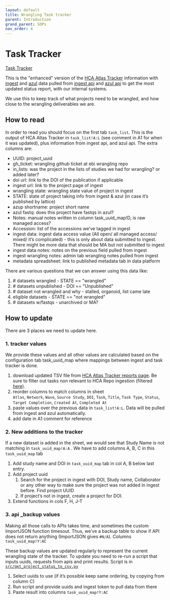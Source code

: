 ```yaml
---
layout: default
title: Wrangling Task tracker
parent: Introduction
grand_parent: SOPs
nav_order: 4
---
```


# Task Tracker
[Task Tracker](https://docs.google.com/spreadsheets/d/1Zl4lQlkxjouD4ybu_7UtRwtzndmooWS9AZRjsmmGaIc)

This is the "enhanced" version of the [HCA Atlas Tracker](https://tracker.data.humancellatlas.org/) information with [ingest](https://contribute.data.humancellatlas.org/home) and [azul](https://explore.data.humancellatlas.org) data pulled from [ingest api](https://api.ingest.archive.data.humancellatlas.org/) and [azul api](https://service.azul.data.humancellatlas.org/index) to get the most updated status report, with our internal systems.

We use this to keep track of what projects need to be wrangled, and how close to the wrangling deliverables we are. 

## How to read
In order to read you should focus on the first tab `task_list`. This is the output of HCA Atlas Tracker in `task_list!A:L` (see comment in A1 for when it was updated), plus information from ingest api, and azul api. The extra columns are:
* UUID: project_uuid
* gh_ticket: wrangling github ticket at ebi wrangling repo
* in_lists: was the project in the lists of studies we had for wrangling? or added later?
* doi url: link to the DOI of the publication if applicable
* ingest url: link to the project page of ingest
* wrangling state: wrangling state value of project in ingest
* STATE: state of project taking info from ingest & azul (in case it’s published by lattice)
* azup shortname: project short name
* azul fastq: does this project have fastqs in azul?
* Notes: manual notes written in column task_uuid_map!D, is raw managed access?
* Accession: list of the accessions we’ve tagged in ingest
* ingest data: ingest data access value (All open/ all managed access/ mixed/ it’s complicated) - this is only about data submitted to ingest. There might be more data that should be MA but not submitted to ingest
* ingest data notes: notes on the previous field pulled from ingest
* ingest wrangling notes: admin tab wrangling notes pulled from ingest
* metadata spreadsheet: link to published metadata tab in data platform

There are various questions that we can answer using this data like:
1. \# datasets wrangled - STATE == "wrangled"
2. \# datasets unpublished - DOI == "Unpublished"
3. \# dataset not wrangled and why - stalled, organoid, list came late
4. eligible datasets - STATE == "not wrangled"
5. \# datasets w/fastqs - unarchived or MA?

## How to update
There are 3 places we need to update here.
### 1. tracker values
We provide these values and all other values are calculated based on the configuration tab task_uuid_map where mappings between ingest and task tracker is done.
1. download updated TSV file from [HCA Atlas Tracker reports page](https://tracker.data.humancellatlas.org/reports). Be sure to filter out tasks non relevant to HCA Repo ingestion (filtered [here](https://tracker.data.humancellatlas.org/reports?filter=%5B%7B%22categoryKey%22%3A%22system%22%2C%22value%22%3A%5B%22HCA_DATA_REPOSITORY%22%5D%7D%2C%7B%22categoryKey%22%3A%22description%22%2C%22value%22%3A%5B%22Ingest+source+study.%22%5D%7D%5D)).
1. reorder columns to match columns in sheet <br>`Atlas`, `Network`, `Wave`, `Source Study`, `DOI`, `Task`, `Title`, `Task Type`, `Status`, `Target Completion`, `Created At`, `Completed At`
1. paste values over the previous data in `task_list!A:L`. Data will be pulled from ingest and azul automatically.
1. add date in A1 comment for reference

### 2. New additions to the tracker
If a new dataset is added in the sheet, we would see that Study Name is not matching in `task_uuid_map!A:A` . We have to add columns A, B, C in this `task_uuid_map` tab
1. Add study name and DOI in `task_uuid_map` tab in col A, B below last entry.
1. Add project uuid
    1. Search for the project in ingest with DOI, Study name, Collaborator or any other way to make sure the project was not added in ingest before. Find project UUID
    1. If project’s not in ingest, create a project for DOI.
1. Extend functions in cols F, H, J-T

### 3. api _backup values
Making all those calls to APIs takes time, and sometimes the custom ImportJSON function timesout. Thus, we’ve a backup table to show if API does not return anything (ImportJSON gives `#N/A`). Columns `task_uuid_map!Y:AC`

These backup values are updated regularly to represent the current wrangling state of the tracker. To update you need to re-run a script that inputs uuids, requests from apis and print results. Script is in [`src/get_project_status_to_csv.py`](https://github.com/ebi-ait/hca-ebi-wrangler-central/blob/ac-proj-status-apis-script/src/get_project_status_to_csv.py)
1. Select uuids to use (if it’s possible keep same ordering, by copying from column C)
1. Run script and provide uuids and ingest token to pull data from there
1. Paste result into columns `task_uuid_map!Y:AC`

